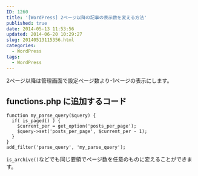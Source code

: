 ```yaml
---
ID: 1260
title: '[WordPress] 2ページ以降の記事の表示数を変える方法'
published: true
date: 2014-05-13 11:53:56
updated: 2014-06-20 10:29:27
slug: 20140513115356.html
categories:
  - WordPress
tags:
  - WordPress
---
```

2ページ以降は管理画面で設定ページ数より-1ページの表示にします。
<!--more-->
<h2>functions.php に追加するコード</h2>
<pre class="language-php"><code>function my_parse_query($query) {
  if( is_paged() ) {
    $current_per = get_option('posts_per_page');
    $query->set('posts_per_page', $current_per - 1);
  }
}
add_filter('parse_query', 'my_parse_query');</code></pre>

<code>is_archive()</code>などでも同じ要領でページ数を任意のものに変えることができます。